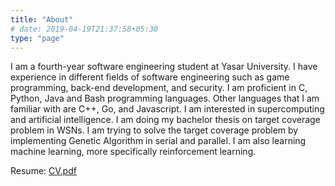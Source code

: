 ```yaml
---
title: "About"
# date: 2019-04-19T21:37:58+05:30
type: "page"
---
```


I am a fourth-year software engineering student at Yasar University. I have experience in different fields of software engineering such as game programming, back-end development, and security. I am proficient in C, Python, Java and Bash programming languages. Other languages that I am familiar with are C++, Go, and Javascript. I am interested in supercomputing and artificial intelligence. I am doing my bachelor thesis on target coverage problem in WSNs. I am trying to solve the target coverage problem by implementing Genetic Algorithm in serial and parallel. I am also learning machine learning, more specifically reinforcement learning.

Resume: [CV.pdf](/static/DOGUKAN_TEBER_CV.pdf)
